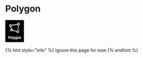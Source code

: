 # Polygon

![](../.gitbook/assets/polygon.png)

{% hint style="info" %}
Ignore this page for now
{% endhint %}

